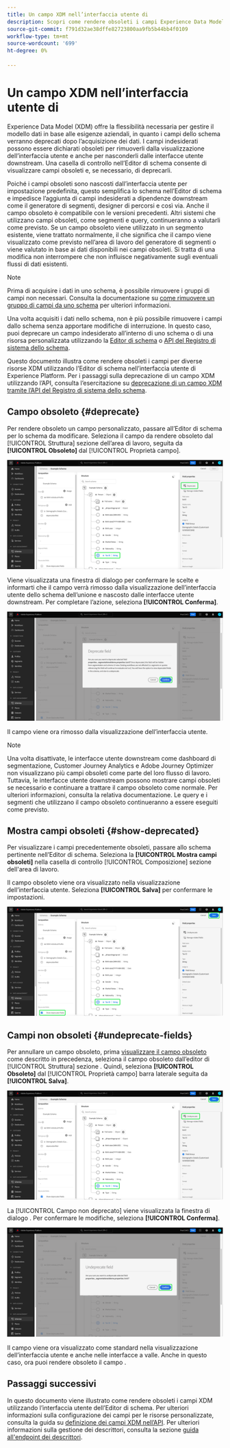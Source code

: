 ```yaml
---
title: Un campo XDM nell’interfaccia utente di
description: Scopri come rendere obsoleti i campi Experience Data Model (XDM) utilizzando l’Editor di schema in Experience Platform.
source-git-commit: f791d32ae38dffe82723800aa9fb5b44bb4f0109
workflow-type: tm+mt
source-wordcount: '699'
ht-degree: 0%

---
```


# Un campo XDM nell’interfaccia utente di

Experience Data Model (XDM) offre la flessibilità necessaria per gestire il modello dati in base alle esigenze aziendali, in quanto i campi dello schema verranno deprecati dopo l’acquisizione dei dati. I campi indesiderati possono essere dichiarati obsoleti per rimuoverli dalla visualizzazione dell’interfaccia utente e anche per nasconderli dalle interfacce utente downstream. Una casella di controllo nell’Editor di schema consente di visualizzare campi obsoleti e, se necessario, di deprecarli.

Poiché i campi obsoleti sono nascosti dall’interfaccia utente per impostazione predefinita, questo semplifica lo schema nell’Editor di schema e impedisce l’aggiunta di campi indesiderati a dipendenze downstream come il generatore di segmenti, designer di percorsi e così via. Anche il campo obsoleto è compatibile con le versioni precedenti. Altri sistemi che utilizzano campi obsoleti, come segmenti e query, continueranno a valutarli come previsto. Se un campo obsoleto viene utilizzato in un segmento esistente, viene trattato normalmente, il che significa che il campo viene visualizzato come previsto nell’area di lavoro del generatore di segmenti o viene valutato in base ai dati disponibili nei campi obsoleti. Si tratta di una modifica non interrompere che non influisce negativamente sugli eventuali flussi di dati esistenti.

>[!NOTE]
>
>Prima di acquisire i dati in uno schema, è possibile rimuovere i gruppi di campi non necessari. Consulta la documentazione su [come rimuovere un gruppo di campi da uno schema](../ui/resources/schemas.md#remove-fields) per ulteriori informazioni.

Una volta acquisiti i dati nello schema, non è più possibile rimuovere i campi dallo schema senza apportare modifiche di interruzione. In questo caso, puoi deprecare un campo indesiderato all’interno di uno schema o di una risorsa personalizzata utilizzando la [Editor di schema](./create-schema-ui.md) o [API del Registro di sistema dello schema](https://developer.adobe.com/experience-platform-apis/references/schema-registry/).

Questo documento illustra come rendere obsoleti i campi per diverse risorse XDM utilizzando l’Editor di schema nell’interfaccia utente di Experience Platform. Per i passaggi sulla deprecazione di un campo XDM utilizzando l’API, consulta l’esercitazione su [deprecazione di un campo XDM tramite l’API del Registro di sistema dello schema](./field-deprecation-api.md).

## Campo obsoleto {#deprecate}

Per rendere obsoleto un campo personalizzato, passare all’Editor di schema per lo schema da modificare. Seleziona il campo da rendere obsoleto dal [!UICONTROL Struttura] sezione dell’area di lavoro, seguita da **[!UICONTROL Obsoleto]** dal [!UICONTROL Proprietà campo].

![Editor schema con un campo selezionato ed evidenziato come obsoleto.](../images/tutorials/field-deprecation/deprecate-single-field.png)

Viene visualizzata una finestra di dialogo per confermare le scelte e informarti che il campo verrà rimosso dalla visualizzazione dell’interfaccia utente dello schema dell’unione e nascosto dalle interfacce utente downstream. Per completare l’azione, seleziona **[!UICONTROL Conferma]**.

![Finestra di dialogo del campo Obsoleto con Conferma evidenziato.](../images/tutorials/field-deprecation/deprecate-field-dialog.png)

Il campo viene ora rimosso dalla visualizzazione dell’interfaccia utente.

>[!NOTE]
>
>Una volta disattivate, le interfacce utente downstream come dashboard di segmentazione, Customer Journey Analytics e Adobe Journey Optimizer non visualizzano più campi obsoleti come parte del loro flusso di lavoro. Tuttavia, le interfacce utente downstream possono mostrare campi obsoleti se necessario e continuare a trattare il campo obsoleto come normale. Per ulteriori informazioni, consulta la relativa documentazione. Le query e i segmenti che utilizzano il campo obsoleto continueranno a essere eseguiti come previsto.

## Mostra campi obsoleti {#show-deprecated}

Per visualizzare i campi precedentemente obsoleti, passare allo schema pertinente nell’Editor di schema. Seleziona la **[!UICONTROL Mostra campi obsoleti]** nella casella di controllo [!UICONTROL Composizione] sezione dell&#39;area di lavoro.

Il campo obsoleto viene ora visualizzato nella visualizzazione dell’interfaccia utente. Seleziona **[!UICONTROL Salva]** per confermare le impostazioni.

![Nell’Editor schema con un campo selezionato, Mostra campi obsoleti e Salva evidenziati.](../images/tutorials/field-deprecation/show-deprecated-fields.png)

## Campi non obsoleti {#undeprecate-fields}

Per annullare un campo obsoleto, prima [visualizzare il campo obsoleto](#show-deprecated) come descritto in precedenza, seleziona il campo obsoleto dall’editor di [!UICONTROL Struttura] sezione . Quindi, seleziona **[!UICONTROL Obsoleto]** dal [!UICONTROL Proprietà campo] barra laterale seguita da **[!UICONTROL Salva]**.

![Editor di schema con campi obsoleti, Non deprecati e Salva evidenziati.](../images/tutorials/field-deprecation/undeprecate-single-field.png)

La [!UICONTROL Campo non deprecato] viene visualizzata la finestra di dialogo . Per confermare le modifiche, seleziona **[!UICONTROL Conferma]**.

![La [!UICONTROL Campo non deprecato] con Conferma evidenziato.](../images/tutorials/field-deprecation/undeprecate-field-dialog.png)

Il campo viene ora visualizzato come standard nella visualizzazione dell’interfaccia utente e anche nelle interfacce a valle. Anche in questo caso, ora puoi rendere obsoleto il campo .

## Passaggi successivi

In questo documento viene illustrato come rendere obsoleti i campi XDM utilizzando l’interfaccia utente dell’Editor di schema. Per ulteriori informazioni sulla configurazione dei campi per le risorse personalizzate, consulta la guida su [definizione dei campi XDM nell’API](./custom-fields-api.md). Per ulteriori informazioni sulla gestione dei descrittori, consulta la sezione [guida all&#39;endpoint dei descrittori](../api/descriptors.md).

